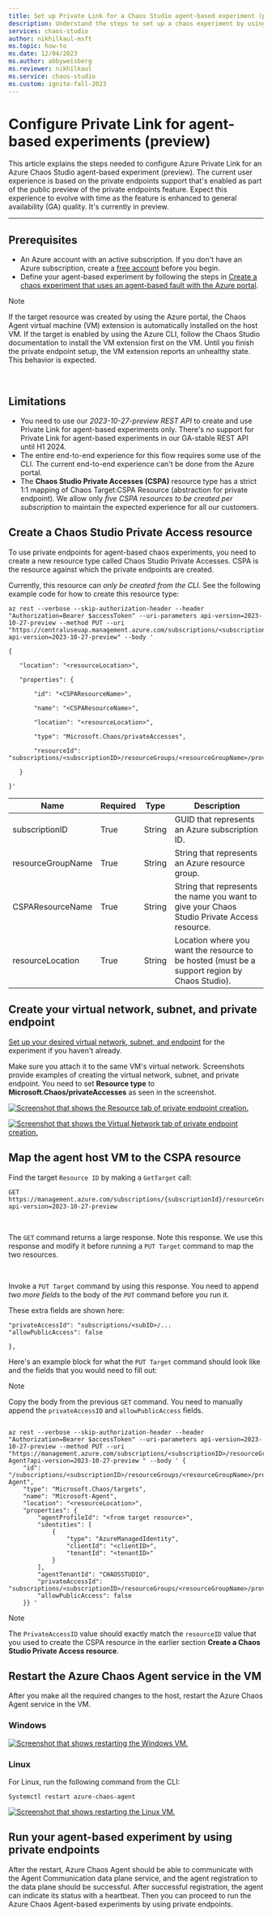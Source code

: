 ```yaml
---
title: Set up Private Link for a Chaos Studio agent-based experiment (preview)
description: Understand the steps to set up a chaos experiment by using Azure Private Link for agent-based experiments.
services: chaos-studio
author: nikhilkaul-msft
ms.topic: how-to
ms.date: 12/04/2023
ms.author: abbyweisberg
ms.reviewer: nikhilkaul
ms.service: chaos-studio
ms.custom: ignite-fall-2023
---
```


# Configure Private Link for agent-based experiments (preview)

This article explains the steps needed to configure Azure Private Link for an Azure Chaos Studio agent-based experiment (preview). The current user experience is based on the private endpoints support that's enabled as part of the public preview of the private endpoints feature. Expect this experience to evolve with time as the feature is enhanced to general availability (GA) quality. It's currently in preview.

---
## Prerequisites

- An Azure account with an active subscription. If you don't have an Azure subscription, create a [free account](https://azure.microsoft.com/free/?WT.mc_id=A261C142F) before you begin.
- Define your agent-based experiment by following the steps in [Create a chaos experiment that uses an agent-based fault with the Azure portal](chaos-studio-tutorial-agent-based-portal.md).

> [!NOTE]
> If the target resource was created by using the Azure portal, the Chaos Agent virtual machine (VM) extension is automatically installed on the host VM. If the target is enabled by using the Azure CLI, follow the Chaos Studio documentation to install the VM extension first on the VM. Until you finish the private endpoint setup, the VM extension reports an unhealthy state. This behavior is expected.

<br/>

## Limitations

- You need to use our *2023-10-27-preview REST API* to create and use Private Link for agent-based experiments only. There's *no* support for Private Link for agent-based experiments in our GA-stable REST API until H1 2024.
- The entire end-to-end experience for this flow requires some use of the CLI. The current end-to-end experience can't be done from the Azure portal.
- The **Chaos Studio Private Accesses (CSPA)** resource type has a strict 1:1 mapping of Chaos Target:CSPA Resource (abstraction for private endpoint). We allow only *five CSPA resources to be created per subscription* to maintain the expected experience for all our customers.  

## Create a Chaos Studio Private Access resource

To use private endpoints for agent-based chaos experiments, you need to create a new resource type called Chaos Studio Private Accesses. CSPA is the resource against which the private endpoints are created.

Currently, this resource can *only be created from the CLI*. See the following example code for how to create this resource type:

 ```AzCLI
az rest --verbose --skip-authorization-header --header "Authorization=Bearer $accessToken" --uri-parameters api-version=2023-10-27-preview --method PUT --uri "https://centraluseuap.management.azure.com/subscriptions/<subscriptionID>/resourceGroups/<resourceGroupName>/providers/Microsoft.Chaos/privateAccesses/<CSPAResourceName>?api-version=2023-10-27-preview" --body ' 

{ 

    "location": "<resourceLocation>", 

    "properties": { 

        "id": "<CSPAResourceName>", 

        "name": "<CSPAResourceName>", 

        "location": "<resourceLocation>", 

        "type": "Microsoft.Chaos/privateAccesses", 

        "resourceId": "subscriptions/<subscriptionID>/resourceGroups/<resourceGroupName>/providers/Microsoft.Chaos/privateAccesses/<CSPAResourceName>" 

    } 

}'
 ```

| Name |Required | Type | Description |
|-|-|-|-|
|subscriptionID|True|String|GUID that represents an Azure subscription ID.|
|resourceGroupName|True|String|String that represents an Azure resource group.|
|CSPAResourceName|True|String|String that represents the name you want to give your Chaos Studio Private Access resource.|
|resourceLocation|True|String|Location where you want the resource to be hosted (must be a support region by Chaos Studio).|

## Create your virtual network, subnet, and private endpoint

[Set up your desired virtual network, subnet, and endpoint](../private-link/create-private-endpoint-portal.md) for the experiment if you haven't already.

Make sure you attach it to the same VM's virtual network. Screenshots provide examples of creating the virtual network, subnet, and private endpoint. You need to set **Resource type** to **Microsoft.Chaos/privateAccesses** as seen in the screenshot.

[![Screenshot that shows the Resource tab of private endpoint creation.](images/resource-private-endpoint.png)](images/resource-private-endpoint.png#lightbox)

[![Screenshot that shows the Virtual Network tab of private endpoint creation.](images/resource-vnet-cspa.png)](images/resource-vnet-cspa.png#lightbox)

## Map the agent host VM to the CSPA resource

Find the target `Resource ID` by making a `GetTarget` call:

```AzCLI
GET https://management.azure.com/subscriptions/{subscriptionId}/resourceGroups/{resourceGroupName}/providers/{parentProviderNamespace}/{parentResourceType}/{parentResourceName}/providers/Microsoft.Chaos/targets/{targetName}?api-version=2023-10-27-preview
```

<br/>

The `GET` command returns a large response. Note this response. We use this response and modify it before running a `PUT Target` command to map the two resources.

<br/>

Invoke a `PUT Target` command by using this response. You need to append *two more fields* to the body of the `PUT` command before you run it.

These extra fields are shown here:

```
"privateAccessId": "subscriptions/<subID>/...
"allowPublicAccess": false

},
```

Here's an example block for what the `PUT Target` command should look like and the fields that you would need to fill out:

> [!NOTE]
> Copy the body from the previous `GET` command. You need to manually append the `privateAccessID` and `allowPublicAccess` fields.

```AzCLI

az rest --verbose --skip-authorization-header --header "Authorization=Bearer $accessToken" --uri-parameters api-version=2023-10-27-preview --method PUT --uri "https://management.azure.com/subscriptions/<subscriptionID>/resourceGroups/<resourceGroup>/providers/Microsoft.Compute/virtualMachines/<VMSSname>/providers/Microsoft.Chaos/targets/Microsoft-Agent?api-version=2023-10-27-preview " --body ' {
    "id": "/subscriptions/<subscriptionID>/resourceGroups/<resourceGroupName>/providers/microsoft.compute/virtualmachines/<VMSSName>/providers/Microsoft.Chaos/targets/Microsoft-Agent",
    "type": "Microsoft.Chaos/targets",
    "name": "Microsoft-Agent",
    "location": "<resourceLocation>",
    "properties": {
        "agentProfileId": "<from target resource>",
        "identities": [
            {
                "type": "AzureManagedIdentity",
                "clientId": "<clientID>",
                "tenantId": "<tenantID>"
            }
        ],
        "agentTenantId": "CHAOSSTUDIO",
        "privateAccessId": "subscriptions/<subscriptionID>/resourceGroups/<resourceGroupName>/providers/Microsoft.Chaos/privateAccesses/<CSPAresourceName>",
        "allowPublicAccess": false
    }} '

```

> [!NOTE]
> The `PrivateAccessID` value should exactly match the `resourceID` value that you used to create the CSPA resource in the earlier section **Create a Chaos Studio Private Access resource**.

## Restart the Azure Chaos Agent service in the VM

After you make all the required changes to the host, restart the Azure Chaos Agent service in the VM.

### Windows

[![Screenshot that shows restarting the Windows VM.](images/restart-windows-vm.png)](images/restart-windows-vm.png#lightbox)

### Linux

For Linux, run the following command from the CLI:

```
Systemctl restart azure-chaos-agent
```

[![Screenshot that shows restarting the Linux VM.](images/restart-linux-vm.png)](images/restart-linux-vm.png#lightbox)

## Run your agent-based experiment by using private endpoints

After the restart, Azure Chaos Agent should be able to communicate with the Agent Communication data plane service, and the agent registration to the data plane should be successful. After successful registration, the agent can indicate its status with a heartbeat. Then you can proceed to run the Azure Chaos Agent-based experiments by using private endpoints.
